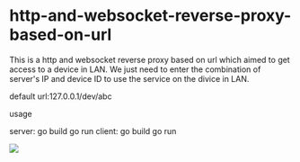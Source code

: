# http-and-websocket-reverse-proxy-based-on-url
This is a http and websocket reverse proxy based on url which aimed to get access to a device in LAN. We just need to enter the combination of server's IP and device ID to use the service on the divice in LAN.

default url:127.0.0.1/dev/abc

usage

server: go build go run
client: go build go run

![](https://github.com/cxq1915495507/http-and-websocket-reverse-proxy/blob/master/aa.PNG)
